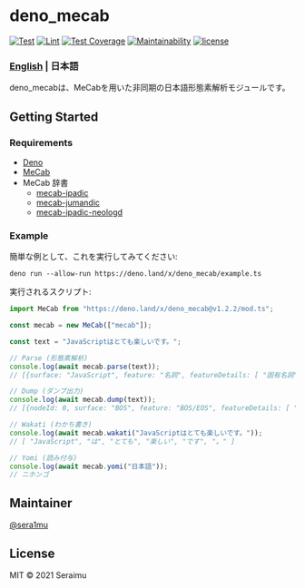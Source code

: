 # deno_mecab

[![Test](https://img.shields.io/github/actions/workflow/status/sera1mu/deno_mecab/test.yml?branch=main&label=Test&logo=github&logoColor=silver)](https://github.com/sera1mu/deno-mecab/actions/workflows/test.yml)
[![Lint](https://img.shields.io/github/actions/workflow/status/sera1mu/deno_mecab/lint.yml?branch=main&label=lint&logo=github&logoColor=silver)](https://github.com/sera1mu/deno-mecab/actions/workflows/check-code.yml)
[![Test Coverage](https://img.shields.io/codeclimate/coverage/sera1mu/deno-mecab?logo=Code%20Climate)](https://codeclimate.com/github/sera1mu/deno-mecab/test_coverage)
[![Maintainability](https://img.shields.io/codeclimate/maintainability/sera1mu/deno-mecab?logo=Code%20Climate)](https://codeclimate.com/github/sera1mu/deno-mecab/maintainability)
[![license](https://img.shields.io/github/license/sera1mu/deno-mecab)](https://github.com/sera1mu/deno-mecab/blob/main/LICENSE)

### [English](https://github.com/sera1mu/deno-mecab/blob/main/README.md) | 日本語

deno_mecabは、MeCabを用いた非同期の日本語形態素解析モジュールです。

## Getting Started

### Requirements

- [Deno](https://deno.land)
- [MeCab](https://taku910.github.io/mecab/)
- MeCab 辞書
  - [mecab-ipadic](https://github.com/taku910/mecab/tree/master/mecab-ipadic)
  - [mecab-jumandic](https://github.com/taku910/mecab/tree/master/mecab-jumandic)
  - [mecab-ipadic-neologd](https://github.com/neologd/mecab-ipadic-neologd)

### Example

簡単な例として、これを実行してみてください:

```
deno run --allow-run https://deno.land/x/deno_mecab/example.ts
```

実行されるスクリプト:

```ts
import MeCab from "https://deno.land/x/deno_mecab@v1.2.2/mod.ts";

const mecab = new MeCab(["mecab"]);

const text = "JavaScriptはとても楽しいです。";

// Parse (形態素解析)
console.log(await mecab.parse(text));
// [{surface: "JavaScript", feature: "名詞", featureDetails: [ "固有名詞", "組織", "*" ], ...

// Dump (ダンプ出力)
console.log(await mecab.dump(text));
// [{nodeId: 0, surface: "BOS", feature: "BOS/EOS", featureDetails: [ "*", "*", "*" ], ...

// Wakati (わかち書き)
console.log(await mecab.wakati("JavaScriptはとても楽しいです。"));
// [ "JavaScript", "は", "とても", "楽しい", "です", "。" ]

// Yomi (読み付与)
console.log(await mecab.yomi("日本語"));
// ニホンゴ
```

## Maintainer

[@sera1mu](https://github.com/sera1mu)

## License

MIT &copy; 2021 Seraimu
